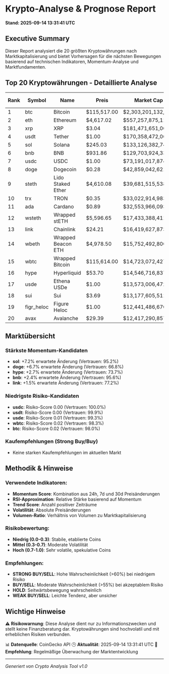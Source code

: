 # Krypto-Analyse & Prognose Report
**Stand: 2025-09-14 13:31:41 UTC**

## Executive Summary

Dieser Report analysiert die 20 größten Kryptowährungen nach Marktkapitalisierung und bietet Vorhersagen für die nächsten Bewegungen basierend auf technischen Indikatoren, Momentum-Analyse und Marktfundamenten.

## Top 20 Kryptowährungen - Detaillierte Analyse

|   Rank | Symbol     | Name               | Preis       | Market Cap         | Wahrscheinlichkeit ↑   | Wahrscheinlichkeit ↓   | Seitwärts   | Erwartete Änderung   | Empfehlung   | Vertrauen   |
|--------|------------|--------------------|-------------|--------------------|------------------------|------------------------|-------------|----------------------|--------------|-------------|
|      1 | btc        | Bitcoin            | $115,517.00 | $2,303,201,132,565 | 35.7%                  | 42.9%                  | 21.4%       | +0.1%                | WEAK SELL    | 98.0%       |
|      2 | eth        | Ethereum           | $4,617.02   | $557,257,875,113   | 35.7%                  | 42.9%                  | 21.4%       | +0.6%                | WEAK SELL    | 89.6%       |
|      3 | xrp        | XRP                | $3.04       | $181,471,651,007   | 35.7%                  | 42.9%                  | 21.4%       | -0.1%                | WEAK SELL    | 79.6%       |
|      4 | usdt       | Tether             | $1.00       | $170,358,472,000   | 43.3%                  | 36.7%                  | 20.0%       | +0.0%                | WEAK BUY     | 99.9%       |
|      5 | sol        | Solana             | $245.03     | $133,126,382,747   | 53.3%                  | 26.7%                  | 20.0%       | +7.2%                | WEAK BUY     | 95.2%       |
|      6 | bnb        | BNB                | $931.86     | $129,703,924,333   | 42.9%                  | 35.7%                  | 21.4%       | +2.4%                | WEAK BUY     | 95.6%       |
|      7 | usdc       | USDC               | $1.00       | $73,191,017,874    | 43.3%                  | 36.7%                  | 20.0%       | +0.0%                | WEAK BUY     | 100.0%      |
|      8 | doge       | Dogecoin           | $0.28       | $42,859,042,621    | 53.1%                  | 28.1%                  | 18.7%       | +6.7%                | WEAK BUY     | 66.8%       |
|      9 | steth      | Lido Staked Ether  | $4,610.08   | $39,681,515,538    | 35.7%                  | 42.9%                  | 21.4%       | +0.6%                | WEAK SELL    | 88.8%       |
|     10 | trx        | TRON               | $0.35       | $33,022,914,983    | 35.7%                  | 42.9%                  | 21.4%       | +0.3%                | WEAK SELL    | 93.9%       |
|     11 | ada        | Cardano            | $0.89       | $32,553,966,093    | 35.7%                  | 42.9%                  | 21.4%       | -1.0%                | WEAK SELL    | 68.7%       |
|     12 | wsteth     | Wrapped stETH      | $5,596.65   | $17,433,388,411    | 35.7%                  | 42.9%                  | 21.4%       | +0.6%                | WEAK SELL    | 89.0%       |
|     13 | link       | Chainlink          | $24.21      | $16,419,627,873    | 42.9%                  | 35.7%                  | 21.4%       | +1.5%                | WEAK BUY     | 77.2%       |
|     14 | wbeth      | Wrapped Beacon ETH | $4,978.50   | $15,752,492,800    | 42.9%                  | 35.7%                  | 21.4%       | +0.6%                | WEAK BUY     | 88.5%       |
|     15 | wbtc       | Wrapped Bitcoin    | $115,614.00 | $14,723,072,427    | 35.7%                  | 42.9%                  | 21.4%       | +0.1%                | WEAK SELL    | 98.3%       |
|     16 | hype       | Hyperliquid        | $53.70      | $14,546,716,837    | 53.3%                  | 26.7%                  | 20.0%       | +2.7%                | WEAK BUY     | 73.7%       |
|     17 | usde       | Ethena USDe        | $1.00       | $13,573,006,472    | 35.7%                  | 42.9%                  | 21.4%       | -0.0%                | WEAK SELL    | 99.3%       |
|     18 | sui        | Sui                | $3.69       | $13,177,605,511    | 36.7%                  | 43.3%                  | 20.0%       | -0.2%                | WEAK SELL    | 79.5%       |
|     19 | figr_heloc | Figure Heloc       | $1.00       | $12,441,486,670    | 35.7%                  | 42.9%                  | 21.4%       | +nan%                | WEAK SELL    | 94.4%       |
|     20 | avax       | Avalanche          | $29.39      | $12,417,290,857    | 53.3%                  | 26.7%                  | 20.0%       | +5.3%                | WEAK BUY     | 85.5%       |

## Marktübersicht

### Stärkste Momentum-Kandidaten
- **sol**: +7.2% erwartete Änderung (Vertrauen: 95.2%)
- **doge**: +6.7% erwartete Änderung (Vertrauen: 66.8%)
- **hype**: +2.7% erwartete Änderung (Vertrauen: 73.7%)
- **bnb**: +2.4% erwartete Änderung (Vertrauen: 95.6%)
- **link**: +1.5% erwartete Änderung (Vertrauen: 77.2%)


### Niedrigste Risiko-Kandidaten
- **usdc**: Risiko-Score 0.00 (Vertrauen: 100.0%)
- **usdt**: Risiko-Score 0.00 (Vertrauen: 99.9%)
- **usde**: Risiko-Score 0.01 (Vertrauen: 99.3%)
- **wbtc**: Risiko-Score 0.02 (Vertrauen: 98.3%)
- **btc**: Risiko-Score 0.02 (Vertrauen: 98.0%)


### Kaufempfehlungen (Strong Buy/Buy)
- Keine starken Kaufempfehlungen im aktuellen Markt


## Methodik & Hinweise

### Verwendete Indikatoren:
- **Momentum Score**: Kombination aus 24h, 7d und 30d Preisänderungen
- **RSI-Approximation**: Relative Stärke basierend auf Momentum
- **Trend Score**: Anzahl positiver Zeiträume
- **Volatilität**: Absolute Preisänderungen
- **Volumen-Ratio**: Verhältnis von Volumen zu Marktkapitalisierung

### Risikobewertung:
- **Niedrig (0.0-0.3)**: Stabile, etablierte Coins
- **Mittel (0.3-0.7)**: Moderate Volatilität
- **Hoch (0.7-1.0)**: Sehr volatile, spekulative Coins

### Empfehlungen:
- **STRONG BUY/SELL**: Hohe Wahrscheinlichkeit (>60%) bei niedrigem Risiko
- **BUY/SELL**: Moderate Wahrscheinlichkeit (>55%) bei akzeptablem Risiko
- **HOLD**: Seitwärtsbewegung wahrscheinlich
- **WEAK BUY/SELL**: Leichte Tendenz, aber unsicher

## Wichtige Hinweise

⚠️ **Risikowarnung**: Diese Analyse dient nur zu Informationszwecken und stellt keine Finanzberatung dar. Kryptowährungen sind hochvolatil und mit erheblichen Risiken verbunden.

📊 **Datenquelle**: CoinGecko API
🕒 **Aktualität**: 2025-09-14 13:31:41 UTC
🔄 **Empfehlung**: Regelmäßige Überwachung der Marktentwicklung

---
*Generiert von Crypto Analysis Tool v1.0*
